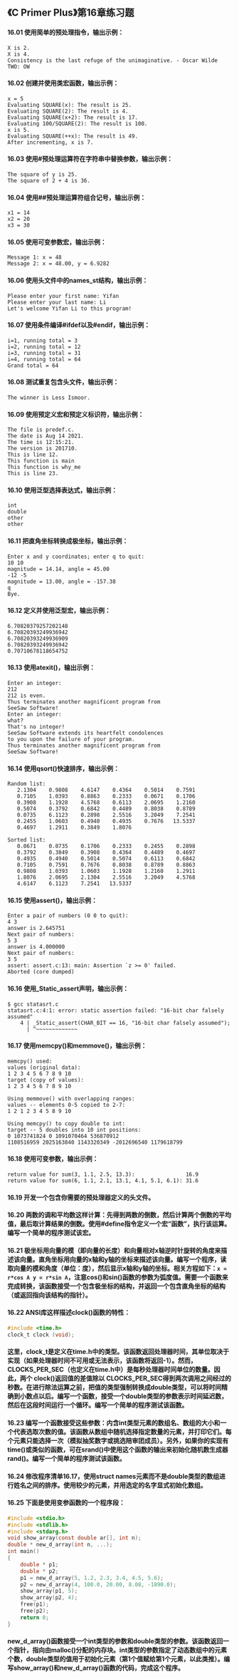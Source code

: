 ## 《C Primer Plus》第16章练习题

#### 16.01 使用简单的预处理指令，输出示例：

```
X is 2.
X is 4.
Consistency is the last refuge of the unimaginative. - Oscar Wilde
TWO: OW
```

#### 16.02 创建并使用类宏函数，输出示例：

```
x = 5
Evaluating SQUARE(x): The result is 25.
Evaluating SQUARE(2): The result is 4.
Evaluating SQUARE(x+2): The result is 17.
Evaluating 100/SQUARE(2): The result is 100.
x is 5.
Evaluating SQUARE(++x): The result is 49.
After incrementing, x is 7.
```

#### 16.03 使用#预处理运算符在字符串中替换参数，输出示例：

```
The square of y is 25.
The square of 2 + 4 is 36.
```

#### 16.04 使用##预处理运算符组合记号，输出示例：

```
x1 = 14
x2 = 20
x3 = 30
```

#### 16.05 使用可变参数宏，输出示例：

```
Message 1: x = 48
Message 2: x = 48.00, y = 6.9282
```

#### 16.06 使用头文件中的names_st结构，输出示例：

```
Please enter your first name: Yifan
Please enter your last name: Li
Let's welcome Yifan Li to this program!
```

#### 16.07 使用条件编译#ifdef以及#endif，输出示例：

```
i=1, running total = 3
i=2, running total = 12
i=3, running total = 31
i=4, running total = 64
Grand total = 64
```

#### 16.08 测试重复包含头文件，输出示例：

```
The winner is Less Ismoor.
```

#### 16.09 使用预定义宏和预定义标识符，输出示例：

```
The file is predef.c.
The date is Aug 14 2021.
The time is 12:15:21.
The version is 201710.
This is line 12.
This function is main
This function is why_me
This is line 23.
```

#### 16.10 使用泛型选择表达式，输出示例：

```
int
double
other
other
```

#### 16.11 把直角坐标转换成极坐标，输出示例：

```
Enter x and y coordinates; enter q to quit:
10 10
magnitude = 14.14, angle = 45.00
-12 -5
magnitude = 13.00, angle = -157.38
q
Bye.
```

#### 16.12 定义并使用泛型宏，输出示例：

```
6.70820379257202148
6.70820393249936942
6.70820393249936909
6.70820393249936942
0.70710678118654752
```

#### 16.13 使用atexit()，输出示例：

```
Enter an integer:
212
212 is even.
Thus terminates another magnificent program from
SeeSaw Software!
Enter an integer:
what?
That's no integer!
SeeSaw Software extends its heartfelt condolences
to you upon the failure of your program.
Thus terminates another magnificent program from
SeeSaw Software!
```

#### 16.14 使用qsort()快速排序，输出示例：

```
Random list:
   2.1304    0.9808    4.6147    0.4364    0.5014    0.7591 
   0.7105    1.0393    0.8863    0.2333    0.0671    0.1706 
   0.3908    1.1928    4.5768    0.6113    2.0695    1.2160 
   0.5074    0.3792    0.6842    0.4489    0.8038    0.8789 
   0.0735    6.1123    0.2898    2.5516    3.2049    7.2541 
   0.2455    1.0603    0.4940    0.4935    0.7676   13.5337 
   0.4697    1.2911    0.3849    1.8076 

Sorted list:
   0.0671    0.0735    0.1706    0.2333    0.2455    0.2898 
   0.3792    0.3849    0.3908    0.4364    0.4489    0.4697 
   0.4935    0.4940    0.5014    0.5074    0.6113    0.6842 
   0.7105    0.7591    0.7676    0.8038    0.8789    0.8863 
   0.9808    1.0393    1.0603    1.1928    1.2160    1.2911 
   1.8076    2.0695    2.1304    2.5516    3.2049    4.5768 
   4.6147    6.1123    7.2541   13.5337
```

#### 16.15 使用assert()，输出示例：

```
Enter a pair of numbers (0 0 to quit):
4 3
answer is 2.645751
Next pair of numbers:
5 3
answer is 4.000000
Next pair of numbers:
3 5
assert: assert.c:13: main: Assertion `z >= 0' failed.
Aborted (core dumped)
```

#### 16.16 使用_Static_assert声明，输出示例：

```
$ gcc statasrt.c 
statasrt.c:4:1: error: static assertion failed: "16-bit char falsely assumed"
    4 | _Static_assert(CHAR_BIT == 16, "16-bit char falsely assumed");
      | ^~~~~~~~~~~~~~
```

#### 16.17 使用memcpy()和memmove()，输出示例：

```
memcpy() used:
values (original data): 
1 2 3 4 5 6 7 8 9 10 
target (copy of values):
1 2 3 4 5 6 7 8 9 10 

Using memmove() with overlapping ranges:
values -- elements 0-5 copied to 2-7:
1 2 1 2 3 4 5 8 9 10 

Using memcpy() to copy double to int:
target -- 5 doubles into 10 int positions:
0 1073741824 0 1091070464 536870912 
1108516959 2025163840 1143320349 -2012696540 1179618799 
```

#### 16.18 使用可变参数，输出示例：

```
return value for sum(3, 1.1, 2.5, 13.3):                16.9
return value for sum(6, 1.1, 2.1, 13.1, 4.1, 5.1, 6.1): 31.6
```

#### 16.19 开发一个包含你需要的预处理器定义的头文件。

#### 16.20 两数的调和平均数这样计算：先得到两数的倒数，然后计算两个倒数的平均值，最后取计算结果的倒数。使用#define指令定义一个宏“函数”，执行该运算。编写一个简单的程序测试该宏。

#### 16.21 极坐标用向量的模（即向量的长度）和向量相对x轴逆时针旋转的角度来描述该向量。直角坐标用向量的x轴和y轴的坐标来描述该向量。编写一个程序，读取向量的模和角度（单位：度），然后显示x轴和y轴的坐标。相关方程如下：`x = r*cos A y = r*sin A`，注意cos()和sin()函数的参数为弧度值。需要一个函数来完成转换，该函数接受一个包含极坐标的结构，并返回一个包含直角坐标的结构（或返回指向该结构的指针）。

#### 16.22 ANSI库这样描述clock()函数的特性：

```c
#include <time.h>
clock_t clock (void);
```

#### 这里，clock_t是定义在time.h中的类型。该函数返回处理器时间，其单位取决于实现（如果处理器时间不可用或无法表示，该函数将返回-1）。然而，CLOCKS_PER_SEC（也定义在time.h中）是每秒处理器时间单位的数量。因此，两个 clock()返回值的差值除以 CLOCKS_PER_SEC得到两次调用之间经过的秒数。在进行除法运算之前，把值的类型强制转换成double类型，可以将时间精确到小数点以后。编写一个函数，接受一个double类型的参数表示时间延迟数，然后在这段时间运行一个循环。编写一个简单的程序测试该函数。

#### 16.23 编写一个函数接受这些参数：内含int类型元素的数组名、数组的大小和一个代表选取次数的值。该函数从数组中随机选择指定数量的元素，并打印它们。每个元素只能选择一次（模拟抽奖数字或挑选陪审团成员）。另外，如果你的实现有time()或类似的函数，可在srand()中使用这个函数的输出来初始化随机数生成器rand()。编写一个简单的程序测试该函数。

#### 16.24 修改程序清单16.17，使用struct names元素而不是double类型的数组进行姓名之间的排序。使用较少的元素，并用选定的名字显式初始化数组。

#### 16.25 下面是使用变参函数的一个程序段：

```c
#include <stdio.h>
#include <stdlib.h>
#include <stdarg.h>
void show_array(const double ar[], int n);
double * new_d_array(int n, ...);
int main()
{
    double * p1;
    double * p2;
    p1 = new_d_array(5, 1.2, 2.3, 3.4, 4.5, 5.6);
    p2 = new_d_array(4, 100.0, 20.00, 8.08, -1890.0);
    show_array(p1, 5);
    show_array(p2, 4);
    free(p1);
    free(p2);
    return 0;
}
```

#### new_d_array()函数接受一个int类型的参数和double类型的参数。该函数返回一个指针，指向由malloc()分配的内存块。int类型的参数指定了动态数组中的元素个数，double类型的值用于初始化元素（第1个值赋给第1个元素，以此类推）。编写show_array()和new_d_array()函数的代码，完成这个程序。